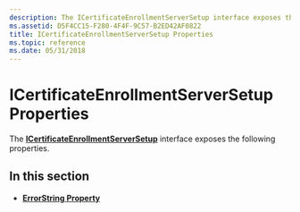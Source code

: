 ```yaml
---
description: The ICertificateEnrollmentServerSetup interface exposes the following properties.
ms.assetid: D5F4CC15-F280-4F4F-9C57-B2ED42AF0822
title: ICertificateEnrollmentServerSetup Properties
ms.topic: reference
ms.date: 05/31/2018
---
```


# ICertificateEnrollmentServerSetup Properties

The [**ICertificateEnrollmentServerSetup**](/windows/desktop/api/Casetup/nn-casetup-icertificateenrollmentserversetup) interface exposes the following properties.

## In this section

-   [**ErrorString Property**](/windows/desktop/api/Casetup/nf-casetup-icertificateenrollmentserversetup-get_errorstring)

 

 



